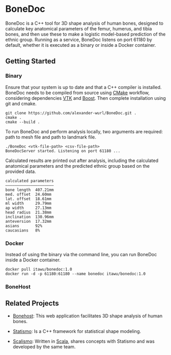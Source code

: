 # BoneDoc

BoneDoc is a C++ tool for 3D shape analysis of human bones, designed to calculate key anatomical parameters of the femur, humerus, and tibia bones, and then use these to make a logistic model-based prediction of the ethnic group.
Running as a service, BoneDoc listens on port 61180 by default, whether it is executed as a binary or inside a Docker container.

## Getting Started

### Binary

Ensure that your system is up to date and that a C++ compiler is installed. BoneDoc needs to be compiled from source using [CMake](https://cmake.org/) workflow, considering dependencies [VTK](http://www.vtk.org) and [Boost](http://www.boost.org). Then complete installation using git and cmake.

```
git clone https://github.com/alexander-wurl/BoneDoc.git .
cmake .
cmake --build .
```

To run BoneDoc and perform analysis locally, two arguments are required: path to mesh file and path to landmark file.

```
./BoneDoc <vtk-file-path> <csv-file-path>
BoneDocServer started. Listening on port 61180 ...
```

Calculated results are printed out after analysis, including the calculated anatomical parameters and the predicted ethnic group based on the provided data.

```
calculated parameters
—————————————————————
bone length  407.21mm
med. offset  24.60mm
lat. offset  18.61mm
ml width     29.79mm
ap width     27.13mm
head radius  21.38mm
inclination  130.96mm
anteversion  17.32mm
asians       92%
caucasians   8%
```

### Docker

Instead of using the binary via the command line, you can run BoneDoc inside a Docker container.

```
docker pull itawu/bonedoc:1.0
docker run -d -p 61180:61180 --name bonedoc itawu/bonedoc:1.0
```

### BoneHost


## Related Projects
* [Bonehost](https://bonehost.net): This web application facilitates 3D shape analysis of human bones.

* [Statismo](https://github.com/statismo/statismo): Is a C++ framework for statistical shape modeling.

* [Scalismo](http://github.com/unibas-gravis/scalismo): Written in [Scala](http://www.scala-lang.org/), shares concepts with Statismo and was developed by the same team.
